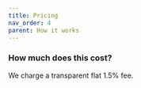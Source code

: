 ```yaml
---
title: Pricing
nav_order: 4
parent: How it works
---
```


### How much does this cost?

We charge a transparent flat 1.5% fee.
